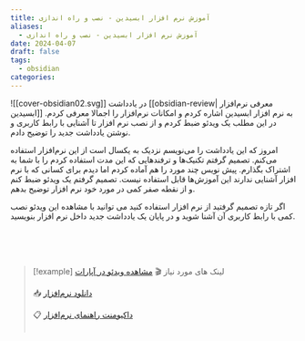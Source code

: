 ```yaml
---
title: آموزش نرم افزار ابسیدین - نصب و راه اندازی
aliases:
  - آموزش نرم افزار ابسیدین - نصب و راه اندازی
date: 2024-04-07
draft: false
tags:
  - obsidian
categories:
---
```

![[cover-obsidian02.svg]]
در یادداشت [[obsidian-review| معرفی نرم‌افزار ابسیدین]] به نرم افزار ابسیدین اشاره کردم و امکانات نرم‌افزار را اجمالا معرفی کردم. در این مطلب یک ویدئو ضبط کردم و از نصب نرم افزار تا آشنایی با رابط کاربری و نوشتن یادداشت جدید را توضیح دادم.

امروز که این یادداشت را می‌نویسم نزدیک به یکسال است از این نرم‌افزار استفاده می‌کنم. تصمیم گرفتم تکنیک‌ها و ترفندهایی که این مدت استفاده کردم را با شما به اشتراک بگذارم. پیش نویس چند مورد را هم آماده کردم اما دیدم برای کسانی که با نرم افزار آشنایی ندارند این آموزش‌ها قابل استفاده نیست. تصمیم گرفتم یک ویدئو ضبط کنم و از نقطه صفر کمی در مورد خود نرم افزار توضیح بدهم.

اگر تازه تصمیم گرفتید از نرم افزار استفاده کنید می توانید با مشاهده این ویدئو نصب کمی با رابط کاربری آن آشنا شوید و در پایان یک یادداشت جدید داخل نرم افزار بنویسید.
<br/> <br/>
<div id="14134028470"><script type="text/JavaScript" src="https://www.aparat.com/embed/b36w7z1?data[rnddiv]=14134028470&data[responsive]=yes"></script></div>

<br/> <br/>
> [!example] لینک های مورد نیاز 
> 🎬 [مشاهده ویدئو در آپارات](https://www.aparat.com/v/LJuMz)
> 
> 📥 [دانلود نرم‌افزار ](https://obsidian.md/download)
> 
> 📋 [داکیومنت راهنمای نرم‌افزار](https://help.obsidian.md/)
> <br/>‌

